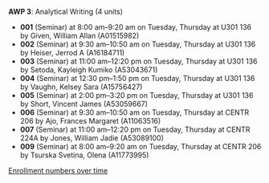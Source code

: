 **AWP 3**: Analytical Writing (4 units)

- **001** (Seminar) at 8:00 am–9:20 am on Tuesday, Thursday at U301 136 by Given, William Allan (A01515982)
- **002** (Seminar) at 9:30 am–10:50 am on Tuesday, Thursday at U301 136 by Heiser, Jerrod A (A16184711)
- **003** (Seminar) at 11:00 am–12:20 pm on Tuesday, Thursday at U301 136 by Setoda, Kayleigh Kumiko (A53043671)
- **004** (Seminar) at 12:30 pm–1:50 pm on Tuesday, Thursday at U301 136 by Vaughn, Kelsey Sara (A15756427)
- **005** (Seminar) at 2:00 pm–3:20 pm on Tuesday, Thursday at U301 136 by Short, Vincent James (A53059667)
- **006** (Seminar) at 9:30 am–10:50 am on Tuesday, Thursday at CENTR 206 by Ajo, Frances Margaret (A11063516)
- **007** (Seminar) at 11:00 am–12:20 pm on Tuesday, Thursday at CENTR 224A by Jones, William Jadie (A53089100)
- **009** (Seminar) at 8:00 am–9:20 am on Tuesday, Thursday at CENTR 206 by Tsurska Svetina, Olena (A11773995)

[Enrollment numbers over time](./AWP3.tsv)
